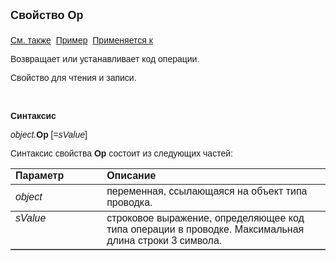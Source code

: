 ﻿<html>
<head>
<title>Проводка\Op</title>
</head>

<body>

<p><strong><font size="4" face="Arial">Свойство Op<br>
<br>
</font></strong><font face="Arial"><a href="../Asfact.html">См. также</a>&nbsp;
<a href="../../Examples/E_AsFact.html">Пример</a>&nbsp; <a href="../Asfact.html">
Применяется к</a></font></p>

<p><font face="Arial">Возвращает или устанавливает код операции.</font></p>

<p><font face="Arial">Свойство для чтения и записи.</font></p>

<p class="label">&nbsp;</p>

<p class="label"><font face="Arial"><b>Синтаксис</b></font></p>

<p><font face="Arial"><em>object.</em><strong>Op</strong> [=<em>sValue</em>]&nbsp; 
&nbsp;</font></p>

<p><font face="Arial">Синтаксис свойства <b>Op</b>
состоит из следующих частей:</font></p>

<table border="1" cellPadding="5" cols="2" frame="below" rules="rows">
<TBODY>
  <tr vAlign="top">
    <td class="label" width="29%"><font face="Arial"><b>Параметр</b></font></td>
    <td class="label" width="71%"><font face="Arial"><strong>Описание</strong></font></td>
  </tr>
  <tr>
    <td width="29%"><font face="Arial"><em>object</em></font></td>
    <td width="71%"><font face="Arial">переменная, ссылающаяся на 
	объект типа проводка.</font></td>
  </tr>
  <tr vAlign="top">
    <td width="29%"><font face="Arial"><em>sValue</em></font></td>
    <td width="71%"><font face="Arial">строковое выражение, 
	определяющее код типа операции в проводке. Максимальная длина строки 3 
	символа.</font></td>
  </tr>
</TBODY>
</table>
</body>
</html>
